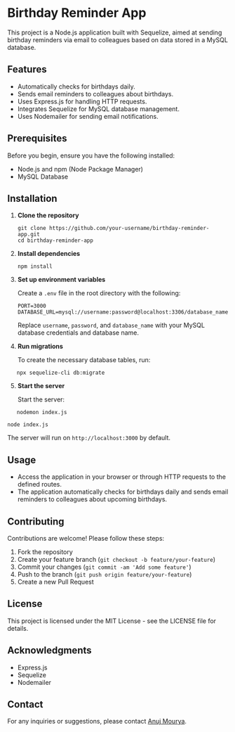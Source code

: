 
# Birthday Reminder App

This project is a Node.js application built with Sequelize, aimed at sending birthday reminders via email to colleagues based on data stored in a MySQL database.

## Features

- Automatically checks for birthdays daily.
- Sends email reminders to colleagues about birthdays.
- Uses Express.js for handling HTTP requests.
- Integrates Sequelize for MySQL database management.
- Uses Nodemailer for sending email notifications.

## Prerequisites

Before you begin, ensure you have the following installed:

- Node.js and npm (Node Package Manager)
- MySQL Database

## Installation

1. **Clone the repository**

   ```
   git clone https://github.com/your-username/birthday-reminder-app.git
   cd birthday-reminder-app
   ```

2. **Install dependencies**

   ```
   npm install
   ```

3. **Set up environment variables**

   Create a `.env` file in the root directory with the following:

   ```
   PORT=3000
   DATABASE_URL=mysql://username:password@localhost:3306/database_name
   ```

   Replace `username`, `password`, and `database_name` with your MySQL database credentials and database name.

4. **Run migrations**

   To create the necessary database tables, run:

```
   npx sequelize-cli db:migrate
```

5. **Start the server**

   Start the server:
```
   nodemon index.js
```
```
node index.js
```

   The server will run on `http://localhost:3000` by default.

## Usage

- Access the application in your browser or through HTTP requests to the defined routes.
- The application automatically checks for birthdays daily and sends email reminders to colleagues about upcoming birthdays.

## Contributing

Contributions are welcome! Please follow these steps:

1. Fork the repository
2. Create your feature branch (`git checkout -b feature/your-feature`)
3. Commit your changes (`git commit -am 'Add some feature'`)
4. Push to the branch (`git push origin feature/your-feature`)
5. Create a new Pull Request

## License

This project is licensed under the MIT License - see the LICENSE file for details.

## Acknowledgments

- Express.js
- Sequelize
- Nodemailer

## Contact

For any inquiries or suggestions, please contact [Anuj Mourya](mailto:mouryaanuj62@gmail.com.com).
```


